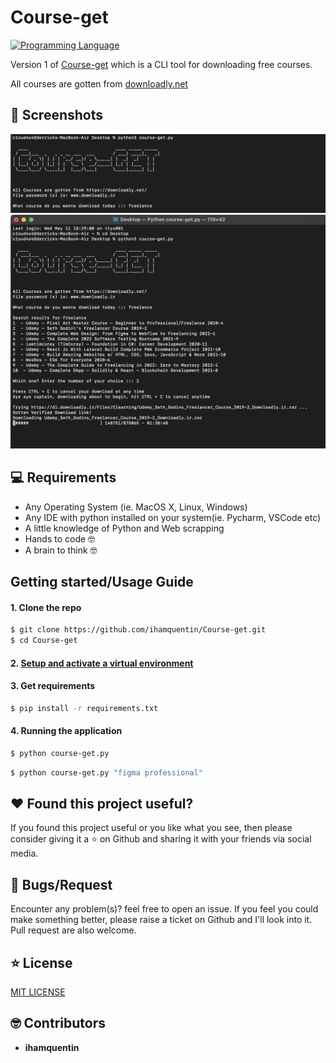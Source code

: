 # Course-get
[![Programming Language](https://img.shields.io/badge/Language-Python-success?style=flat-square)](https://python.org)

Version 1 of [Course-get](https://github.com/LordGhostX/animeX) which is a CLI tool for downloading free courses. 

All courses are gotten from [downloadly.net](https://downloadly.net/)

## 📸 Screenshots
<img src="ss/logo.png" alt="Home page">
<img src="ss/process.png" alt="Usage page">


## 💻 Requirements
* Any Operating System (ie. MacOS X, Linux, Windows)
* Any IDE with python installed on your system(ie. Pycharm, VSCode etc)
* A little knowledge of Python and Web scrapping
* Hands to code 🤓
* A brain to think 🤓

## Getting started/Usage Guide

#### 1. Clone the repo

```sh
$ git clone https://github.com/ihamquentin/Course-get.git
$ cd Course-get
```

#### 2. [Setup and activate a virtual environment](https://programwithus.com/learn-to-code/Pip-and-virtualenv-on-Windows/)

#### 3. Get requirements

```sh
$ pip install -r requirements.txt
```

#### 4. Running the application

```sh
$ python course-get.py
```
```sh
$ python course-get.py "figma professional"
```

## :heart: Found this project useful?
If you found this project useful or you like what you see, then please consider giving it a :star: on Github and sharing it with your friends via social media.

## 🐛 Bugs/Request
Encounter any problem(s)? feel free to open an issue. If you feel you could make something better, please raise a ticket on Github and I'll look into it. Pull request are also welcome.

## ⭐️ License
<a href="https://github.com/ihamquentin/Course-get/blob/main/LICENSE">MIT LICENSE</a>

## 🤓 Contributors
* **ihamquentin**

